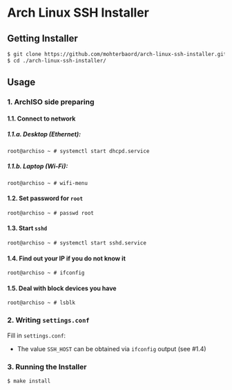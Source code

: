 # Arch Linux SSH Installer

## Getting Installer
```bash
$ git clone https://github.com/mohterbaord/arch-linux-ssh-installer.git
$ cd ./arch-linux-ssh-installer/
```

## Usage

### 1. ArchISO side preparing

#### 1.1. Connect to network

##### 1.1.a. Desktop (Ethernet):
```
root@archiso ~ # systemctl start dhcpd.service
```

##### 1.1.b. Laptop (Wi-Fi):
```
root@archiso ~ # wifi-menu
```

#### 1.2. Set password for `root`
```
root@archiso ~ # passwd root
```

#### 1.3. Start `sshd`
```
root@archiso ~ # systemctl start sshd.service
```

#### 1.4. Find out your IP if you do not know it
```
root@archiso ~ # ifconfig
```

#### 1.5. Deal with block devices you have
```
root@archiso ~ # lsblk
```

### 2. Writing `settings.conf`

Fill in `settings.conf`:
* The value `SSH_HOST` can be obtained via `ifconfig` output (see #1.4)

### 3. Running the Installer
```
$ make install
```
